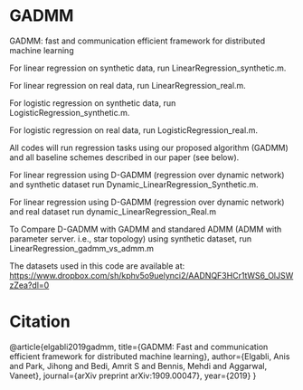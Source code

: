 # GADMM
GADMM: fast and communication efficient framework for distributed machine learning

 For linear regression on synthetic data, run LinearRegression_synthetic.m.
 
 For linear regression on real data, run LinearRegression_real.m.
 
 For logistic regression on synthetic data, run LogisticRegression_synthetic.m.
 
 For logistic regression on real data, run LogisticRegression_real.m.
 
All codes will run regression tasks using our proposed algorithm (GADMM) and all baseline schemes described in our paper (see below).

For linear regression using D-GADMM (regression over dynamic network) and synthetic dataset run Dynamic_LinearRegression_Synthetic.m.

For linear regression using D-GADMM (regression over dynamic network) and real dataset run dynamic_LinearRegression_Real.m


To Compare D-GADMM with GADMM and standared ADMM (ADMM with parameter server. i.e., star topology) using synthetic dataset, run LinearRegression_gadmm_vs_admm.m

The datasets used in this code are available at:
https://www.dropbox.com/sh/kphv5o9uelynci2/AADNQF3HCr1tWS6_OlJSWzZea?dl=0

# Citation

@article{elgabli2019gadmm,
  title={GADMM: Fast and communication efficient framework for distributed machine learning},
  author={Elgabli, Anis and Park, Jihong and Bedi, Amrit S and Bennis, Mehdi and Aggarwal, Vaneet},
  journal={arXiv preprint arXiv:1909.00047},
  year={2019}
}
